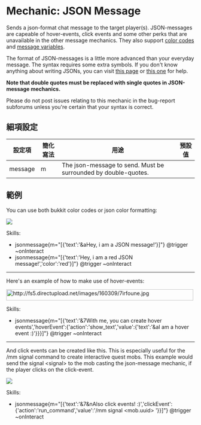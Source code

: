 Mechanic: JSON Message
======================

Sends a json-format chat message to the target player(s). JSON-messages
are capeable of hover-events, click events and some other perks that are
unavailable in the other message mechanics. They also support [color
codes](/databases/misc/colorcodes) and [message
variables](/skills/stringvariables).

The format of JSON-messages is a little more advanced than your everyday
message. The syntax requires some extra symbols. If you don't know
anything about writing JSONs, you can visit [this
page](https://www.minecraftjson.com/) or [this
one](http://minecraft.tools/en/tellraw.php) for help.

**Note that double quotes must be replaced with single quotes in
JSON-message mechanics.**

Please do not post issues relating to this mechanic in the bug-report
subforums unless you're certain that your syntax is correct.

細項設定
----------

| 設定項 | 簡化寫法 | 用途  | 預設值 |
|-----------|---------|----------------------------------------------------------------|---------|
| message   | m   | The json-message to send. Must be surrounded by double-quotes. | |

  

範例
--------

You can use both bukkit color codes or json color formatting:  
  
![](http://fs5.directupload.net/images/160309/u3fdf5cx.jpg)  

  Skills:
  - jsonmessage{m="[{'text':'&aHey, i am a JSON message!'}]"} @trigger ~onInteract
  - jsonmessage{m="[{'text':'Hey, i am a red JSON message!','color':'red'}]"} @trigger ~onInteract


------------------------------------------------------------------------

Here's an example of how to make use of hover-events:  
  
<img src="http://fs5.directupload.net/images/160309/7irfoune.jpg" width="500" height="30" alt="http://fs5.directupload.net/images/160309/7irfoune.jpg" />

  Skills:
  - jsonmessage{m="[{'text':'&7With me, you can create hover events','hoverEvent':{'action':'show_text','value':{'text':'&aI am a hover event :)'}}}]"} @trigger ~onInteract

------------------------------------------------------------------------

And click events can be created like this. This is especially useful for
the /mm signal command to create interactive quest mobs. This example
would send the signal &lt;signal&gt; to the mob casting the json-message
mechanic, if the player clicks on the click-event.  
  
![](http://fs5.directupload.net/images/160309/gjxvhpd8.jpg)

  Skills:
  - jsonmessage{m="[{'text':'&7&nAlso click events! :)','clickEvent':{'action':'run_command','value':'/mm signal <mob.uuid> <signal>'}}]"} @trigger ~onInteract